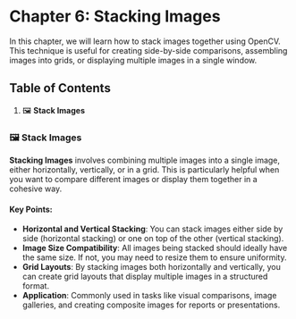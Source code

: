 # Chapter 6: Stacking Images

In this chapter, we will learn how to stack images together using OpenCV. This technique is useful for creating side-by-side comparisons, assembling images into grids, or displaying multiple images in a single window.

## Table of Contents

1. 🖼️ **Stack Images**

### 🖼️ Stack Images

**Stacking Images** involves combining multiple images into a single image, either horizontally, vertically, or in a grid. This is particularly helpful when you want to compare different images or display them together in a cohesive way.

#### Key Points:
- **Horizontal and Vertical Stacking**: You can stack images either side by side (horizontal stacking) or one on top of the other (vertical stacking).
- **Image Size Compatibility**: All images being stacked should ideally have the same size. If not, you may need to resize them to ensure uniformity.
- **Grid Layouts**: By stacking images both horizontally and vertically, you can create grid layouts that display multiple images in a structured format.
- **Application**: Commonly used in tasks like visual comparisons, image galleries, and creating composite images for reports or presentations.

